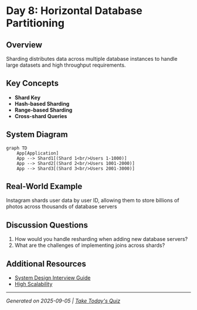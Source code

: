 # Day 8: Horizontal Database Partitioning

## Overview
Sharding distributes data across multiple database instances to handle large datasets and high throughput requirements.

## Key Concepts
- **Shard Key**
- **Hash-based Sharding**
- **Range-based Sharding**
- **Cross-shard Queries**

## System Diagram
```mermaid
graph TD
    App[Application]
    App --> Shard1[(Shard 1<br/>Users 1-1000)]
    App --> Shard2[(Shard 2<br/>Users 1001-2000)]
    App --> Shard3[(Shard 3<br/>Users 2001-3000)]
```

## Real-World Example
Instagram shards user data by user ID, allowing them to store billions of photos across thousands of database servers

## Discussion Questions
1. How would you handle resharding when adding new database servers?
2. What are the challenges of implementing joins across shards?

## Additional Resources
- [System Design Interview Guide](https://github.com/donnemartin/system-design-primer)
- [High Scalability](http://highscalability.com/)

---
*Generated on 2025-09-05 | [Take Today's Quiz](../docs/quiz-2025-09-05.html)*
